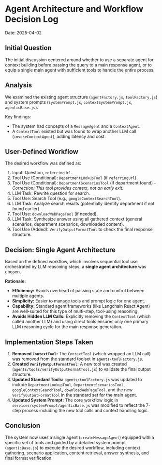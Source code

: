 # Agent Architecture and Workflow Decision Log

Date: 2025-04-02

## Initial Question

The initial discussion centered around whether to use a separate agent for context building before passing the query to a main response agent, or to equip a single main agent with sufficient tools to handle the entire process.

## Analysis

We examined the existing agent structure (`agentFactory.js`, `toolFactory.js`) and system prompts (`systemPrompt.js`, `contextSystemPrompt.js`, `agenticBase.js`).

Key findings:
- The system had concepts of a `MessageAgent` and a `ContextAgent`.
- A `ContextTool` existed but was found to wrap another LLM call (`invokeContextAgent`), adding latency and cost.

## User-Defined Workflow

The desired workflow was defined as:
1. Input: Question, `referringUrl`.
2. Tool Use (Conditional): `DepartmentLookupTool` (if `referringUrl`).
3. Tool Use (Conditional): `DepartmentScenariosTool` (if department found) - *Correction: This tool provides context, not an early exit.*
4. LLM Task: Rewrite question for search.
5. Tool Use: Search Tool (e.g., `googleContextSearchTool`).
6. LLM Task: Analyze search results (potentially identify department if not found earlier).
7. Tool Use: `downloadWebPageTool` (if needed).
8. LLM Task: Synthesize answer using all gathered context (general scenarios, department scenarios, downloaded content).
9. Tool Use (Added): `VerifyOutputFormatTool` to check the final response structure.

## Decision: Single Agent Architecture

Based on the defined workflow, which involves sequential tool use orchestrated by LLM reasoning steps, a **single agent architecture** was chosen.

**Rationale:**
- **Efficiency:** Avoids overhead of passing state and control between multiple agents.
- **Simplicity:** Easier to manage tools and prompt logic for one agent.
- **Capability:** Standard agent frameworks (like Langchain React Agent) are well-suited for this type of multi-step, tool-using reasoning.
- **Avoids Hidden LLM Calls:** Explicitly removing the `ContextTool` (which called another LLM) and using direct tools ensures only one primary LLM reasoning cycle for the main response generation.

## Implementation Steps Taken

1.  **Removed `ContextTool`:** The `ContextTool` (which wrapped an LLM call) was removed from the standard toolset in `agents/toolFactory.js`.
2.  **Created `VerifyOutputFormatTool`:** A new tool was created (`agents/tools/verifyOutputFormatTool.js`) to validate the final output structure.
3.  **Updated Standard Tools:** `agents/toolFactory.js` was updated to include `DepartmentLookupTool`, `DepartmentScenariosTool`, `googleContextSearchTool`, `downloadWebPageTool`, and the new `VerifyOutputFormatTool` in the standard set for the main agent.
4.  **Updated System Prompt:** The core workflow logic in `services/systemPrompt/agenticBase.js` was modified to reflect the 7-step process including the new tool calls and context handling logic.

## Conclusion

The system now uses a single agent (`createMessageAgent`) equipped with a specific set of tools and guided by a detailed system prompt (`agenticBase.js`) to execute the desired workflow, including context gathering, scenario application, content retrieval, answer synthesis, and final format verification.
